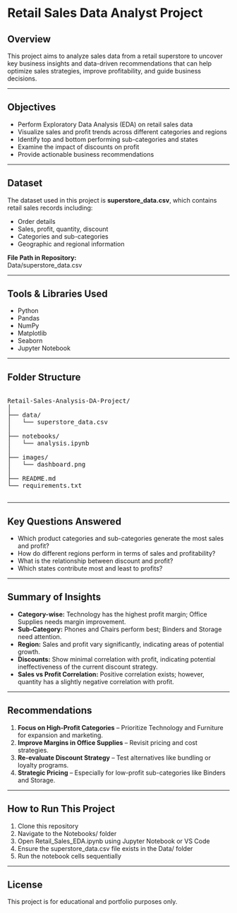 # Retail Sales Data Analyst Project

## Overview

This project aims to analyze sales data from a retail superstore to uncover key business insights and data-driven recommendations that can help optimize sales strategies, improve profitability, and guide business decisions.

---

## Objectives

- Perform Exploratory Data Analysis (EDA) on retail sales data
- Visualize sales and profit trends across different categories and regions
- Identify top and bottom performing sub-categories and states
- Examine the impact of discounts on profit
- Provide actionable business recommendations

---

## Dataset

The dataset used in this project is **superstore_data.csv**, which contains retail sales records including:

- Order details
- Sales, profit, quantity, discount
- Categories and sub-categories
- Geographic and regional information

**File Path in Repository:**  
Data/superstore_data.csv

---

## Tools & Libraries Used

- Python
- Pandas
- NumPy
- Matplotlib
- Seaborn
- Jupyter Notebook

---

## Folder Structure

<pre>

Retail-Sales-Analysis-DA-Project/
│
├── data/
│   └── superstore_data.csv
│
├── notebooks/
│   └── analysis.ipynb
│
├── images/
│   └── dashboard.png
│
├── README.md
└── requirements.txt

</pre>

---

## Key Questions Answered

- Which product categories and sub-categories generate the most sales and profit?
- How do different regions perform in terms of sales and profitability?
- What is the relationship between discount and profit?
- Which states contribute most and least to profits?

---

## Summary of Insights

- **Category-wise:** Technology has the highest profit margin; Office Supplies needs margin improvement.
- **Sub-Category:** Phones and Chairs perform best; Binders and Storage need attention.
- **Region:** Sales and profit vary significantly, indicating areas of potential growth.
- **Discounts:** Show minimal correlation with profit, indicating potential ineffectiveness of the current discount strategy.
- **Sales vs Profit Correlation:** Positive correlation exists; however, quantity has a slightly negative correlation with profit.

---

## Recommendations

1. **Focus on High-Profit Categories** – Prioritize Technology and Furniture for expansion and marketing.
2. **Improve Margins in Office Supplies** – Revisit pricing and cost strategies.
3. **Re-evaluate Discount Strategy** – Test alternatives like bundling or loyalty programs.
4. **Strategic Pricing** – Especially for low-profit sub-categories like Binders and Storage.

---

## How to Run This Project

1. Clone this repository
2. Navigate to the Notebooks/ folder
3. Open Retail_Sales_EDA.ipynb using Jupyter Notebook or VS Code
4. Ensure the superstore_data.csv file exists in the Data/ folder
5. Run the notebook cells sequentially

---

## License

This project is for educational and portfolio purposes only.
